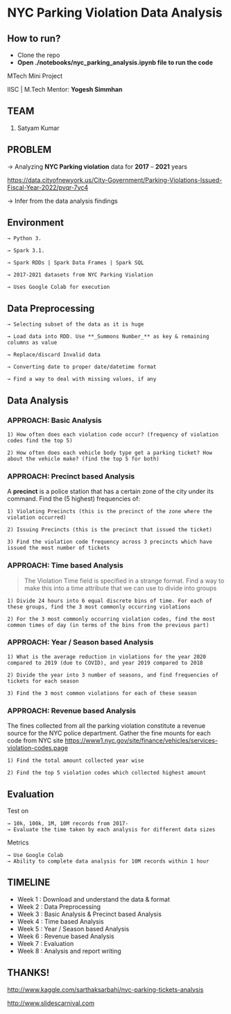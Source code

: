 # NYC Parking Violation Data Analysis

## How to run?

* Clone the repo
* **Open ./notebooks/nyc_parking_analysis.ipynb file to run the code**


MTech Mini Project

IISC | M.Tech
Mentor: **Yogesh Simmhan**

## TEAM

1. Satyam Kumar


## PROBLEM


→ Analyzing **NYC Parking violation** data for **2017** – **2021** years

https://data.cityofnewyork.us/City-Government/Parking-Violations-Issued-Fiscal-Year-2022/pvqr-7yc4

→ Infer from the data analysis findings


## Environment
```
→ Python 3.

→ Spark 3.1.

→ Spark RDDs | Spark Data Frames | Spark SQL

→ 2017-2021 datasets from NYC Parking Violation

→ Uses Google Colab for execution

```

## Data Preprocessing
```
→ Selecting subset of the data as it is huge

→ Load data into RDD. Use **_Summons Number_** as key & remaining columns as value

→ Replace/discard Invalid data

→ Converting date to proper date/datetime format

→ Find a way to deal with missing values, if any

```

## Data Analysis

### APPROACH: Basic Analysis

```
1) How often does each violation code occur? (frequency of violation codes find the top 5)

2) How often does each vehicle body type get a parking ticket? How about the vehicle make? (find the top 5 for both)
```

### APPROACH: Precinct based Analysis

A **precinct** is a police station that has a certain zone of the city under its command. Find the (5 highest) frequencies of:

```
1) Violating Precincts (this is the precinct of the zone where the violation occurred)

2) Issuing Precincts (this is the precinct that issued the ticket)

3) Find the violation code frequency across 3 precincts which have issued the most number of tickets
```

### APPROACH: Time based Analysis

> The Violation Time field is specified in a strange format. Find a way to make this into a time attribute that we can use to divide into groups

```
1) Divide 24 hours into 6 equal discrete bins of time. For each of these groups, find the 3 most commonly occurring violations

2) For the 3 most commonly occurring violation codes, find the most common times of day (in terms of the bins from the previous part)
```

### APPROACH: Year / Season based Analysis

```
1) What is the average reduction in violations for the year 2020 compared to 2019 (due to COVID), and year 2019 compared to 2018

2) Divide the year into 3 number of seasons, and find frequencies of tickets for each season

3) Find the 3 most common violations for each of these season
```

### APPROACH: Revenue based Analysis

The fines collected from all the parking violation constitute a revenue source for the NYC police department. Gather the fine mounts for each code from NYC site https://www1.nyc.gov/site/finance/vehicles/services-violation-codes.page

```
1) Find the total amount collected year wise

2) Find the top 5 violation codes which collected highest amount
```

## Evaluation

Test on
```
→ 10k, 100k, 1M, 10M records from 2017-
→ Evaluate the time taken by each analysis for different data sizes
```

Metrics
```
→ Use Google Colab
→ Ability to complete data analysis for 10M records within 1 hour
```

## TIMELINE

* Week 1 : Download and understand the data & format
* Week 2 : Data Preprocessing
* Week 3 : Basic Analysis & Precinct based Analysis
* Week 4 : Time based Analysis
* Week 5 : Year / Season based Analysis
* Week 6 : Revenue based Analysis
* Week 7 : Evaluation
* Week 8 : Analysis and report writing


## THANKS!

http://www.kaggle.com/sarthaksarbahi/nyc-parking-tickets-analysis

http://www.slidescarnival.com
